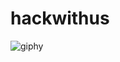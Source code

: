 # hackwithus

![giphy](https://user-images.githubusercontent.com/70995755/137278219-4edc6dea-7005-4de3-9b1a-4b31ae74d7fd.gif)
